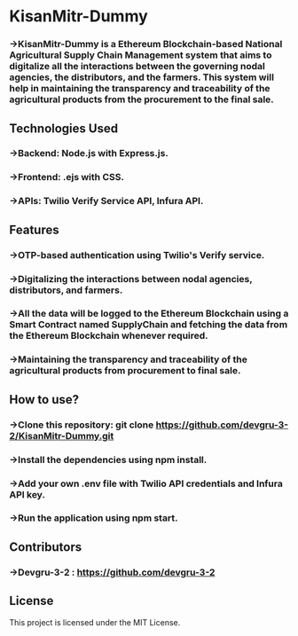 # KisanMitr-Dummy


### ->KisanMitr-Dummy is a Ethereum Blockchain-based National Agricultural Supply Chain Management system that aims to digitalize all the interactions between the governing nodal agencies, the distributors, and the farmers. This system will help in maintaining the transparency and traceability of the agricultural products from the procurement to the final sale.

## Technologies Used


### ->Backend: Node.js with Express.js.
### ->Frontend: .ejs with CSS.
### ->APIs: Twilio Verify Service API, Infura API.

## Features


### ->OTP-based authentication using Twilio's Verify service.
### ->Digitalizing the interactions between nodal agencies, distributors, and farmers.
### ->All the data will be logged to the Ethereum Blockchain using a Smart Contract named SupplyChain and fetching the data from the Ethereum Blockchain whenever required.
### ->Maintaining the transparency and traceability of the agricultural products from procurement to final sale.


## How to use?

### ->Clone this repository: git clone https://github.com/devgru-3-2/KisanMitr-Dummy.git
### ->Install the dependencies using npm install.
### ->Add your own .env file with Twilio API credentials and Infura API key.
### ->Run the application using npm start.

## Contributors
### ->Devgru-3-2 : https://github.com/devgru-3-2

## License


This project is licensed under the MIT License.
